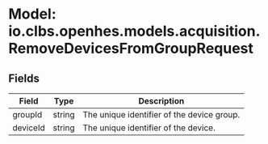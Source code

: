 # Model: io.clbs.openhes.models.acquisition.RemoveDevicesFromGroupRequest

## Fields

| Field | Type | Description |
| --- | --- | --- |
| groupId | string | The unique identifier of the device group. |
| deviceId | string | The unique identifier of the device. |

